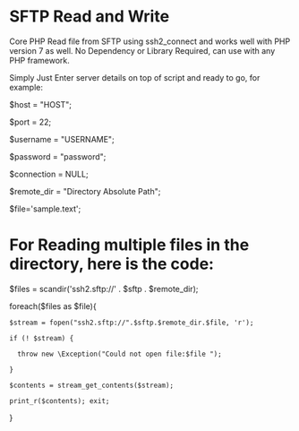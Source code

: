 # SFTP Read and Write

Core PHP Read file from SFTP using ssh2_connect and works well with PHP version 7 as well.
No Dependency or Library Required, can use with any PHP framework.

Simply Just Enter server details on top of script and ready to go, for example:


$host = "HOST";

$port = 22;

$username = "USERNAME";

$password = "password";

$connection = NULL;

$remote_dir = "Directory Absolute Path";

$file='sample.text';


# For Reading multiple files in the directory, here is the code:

$files = scandir('ssh2.sftp://' . $sftp . $remote_dir);

foreach($files as $file){

    $stream = fopen("ssh2.sftp://".$sftp.$remote_dir.$file, 'r');
    
    if (! $stream) {
    
      throw new \Exception("Could not open file:$file ");
      
    }
    
    $contents = stream_get_contents($stream);
    
    print_r($contents);	exit;	
    
  }

